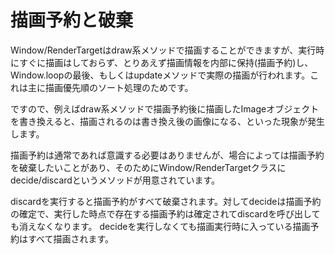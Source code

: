 # 描画予約と破棄

Window/RenderTargetはdraw系メソッドで描画することができますが、実行時にすぐに描画はしておらず、とりあえず描画情報を内部に保持(描画予約)し、Window.loopの最後、もしくはupdateメソッドで実際の描画が行われます。これは主に描画優先順のソート処理のためです。

ですので、例えばdraw系メソッドで描画予約後に描画したImageオブジェクトを書き換えると、描画されるのは書き換え後の画像になる、といった現象が発生します。

描画予約は通常であれば意識する必要はありませんが、場合によっては描画予約を破棄したいことがあり、そのためにWindow/RenderTargetクラスにdecide/discardというメソッドが用意されています。

discardを実行すると描画予約がすべて破棄されます。対してdecideは描画予約の確定で、実行した時点で存在する描画予約は確定されてdiscardを呼び出しても消えなくなります。
decideを実行しなくても描画実行時に入っている描画予約はすべて描画されます。

